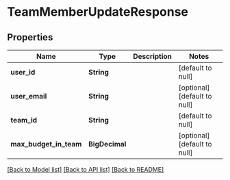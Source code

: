 # TeamMemberUpdateResponse
## Properties

| Name | Type | Description | Notes |
|------------ | ------------- | ------------- | -------------|
| **user\_id** | **String** |  | [default to null] |
| **user\_email** | **String** |  | [optional] [default to null] |
| **team\_id** | **String** |  | [default to null] |
| **max\_budget\_in\_team** | **BigDecimal** |  | [optional] [default to null] |

[[Back to Model list]](../README.md#documentation-for-models) [[Back to API list]](../README.md#documentation-for-api-endpoints) [[Back to README]](../README.md)

